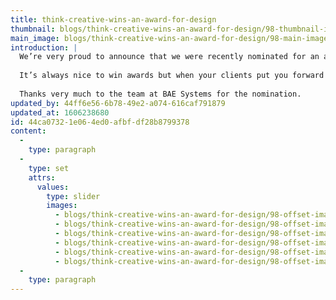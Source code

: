```yaml
---
title: think-creative-wins-an-award-for-design
thumbnail: blogs/think-creative-wins-an-award-for-design/98-thumbnail-image.jpg
main_image: blogs/think-creative-wins-an-award-for-design/98-main-image.jpg
introduction: |
  We’re very proud to announce that we were recently nominated for an award for our design work for BAE Systems, in the BAE Systems Commercial Achievement Award Scheme 2015. We have now received the letter to say that we have won and shall be attending an awards evening in London with the rest of the successful Commercial members this summer.
  
  It’s always nice to win awards but when your clients put you forward for them it’s that little bit more special. It informs us that what we’re creating is effective and well received by the audience, meaning happy clients, and we like happy clients.
  
  Thanks very much to the team at BAE Systems for the nomination.
updated_by: 44ff6e56-6b78-49e2-a074-616caf791879
updated_at: 1606238680
id: 44ca0732-1e06-4ed0-afbf-df28b8799378
content:
  -
    type: paragraph
  -
    type: set
    attrs:
      values:
        type: slider
        images:
          - blogs/think-creative-wins-an-award-for-design/98-offset-image1.jpg
          - blogs/think-creative-wins-an-award-for-design/98-offset-image2.jpg
          - blogs/think-creative-wins-an-award-for-design/98-offset-image3.jpg
          - blogs/think-creative-wins-an-award-for-design/98-offset-image4.jpg
          - blogs/think-creative-wins-an-award-for-design/98-offset-image5.jpg
          - blogs/think-creative-wins-an-award-for-design/98-offset-image6.jpg
  -
    type: paragraph
---
```

